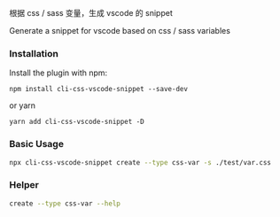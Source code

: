 根据 css / sass 变量，生成 vscode 的 snippet

Generate a snippet for vscode based on css / sass variables

### Installation

Install the plugin with npm:

```
npm install cli-css-vscode-snippet --save-dev
```

or yarn

```
yarn add cli-css-vscode-snippet -D
```

### Basic Usage

```bash
npx cli-css-vscode-snippet create --type css-var -s ./test/var.css
```

### Helper

```bash
create --type css-var --help
```

